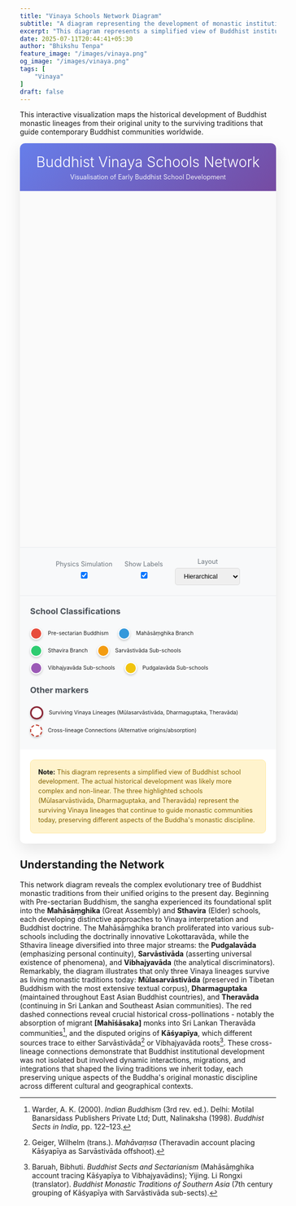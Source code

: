 ```yaml
---
title: "Vinaya Schools Network Diagram"
subtitle: "A diagram representing the development of monastic institutions"
excerpt: "This diagram represents a simplified view of Buddhist institutional development. The actual historical development was likely more complex and non-linear though..."
date: 2025-07-11T20:44:41+05:30
author: "Bhikshu Tenpa"
feature_image: "/images/vinaya.png"
og_image: "/images/vinaya.png"
tags: [
    "Vinaya"
]
draft: false
---
```


This interactive visualization maps the historical development of Buddhist monastic lineages from their original unity to the surviving traditions that guide contemporary Buddhist communities worldwide.

<!DOCTYPE html>
<html lang="en">
<head>
    <meta charset="UTF-8">
    <meta name="viewport" content="width=device-width, initial-scale=1.0">
    <title>Buddhist Vinaya Schools Network</title>
    <style>
        .container {
            max-width: 1200px;
            color: #222222;
            margin: 0 auto;
            background: white;
            border-radius: 10px;
            box-shadow: 0 10px 30px rgba(0,0,0,0.1);
            overflow: hidden;
        }
        .header {
            background: linear-gradient(135deg, #667eea 0%, #764ba2 100%);
            color: #ffffff;
            padding: 20px;
            text-align: center;
        }
        .header h1 {
            color: #ffffff;
            margin: 0;
            font-size: 2em;
            font-weight: 300;
        }
        .header p {
            margin: 5px 0 0 0;
            opacity: 0.9;
            font-size: 0.9em;
        }
        #network {
            width: 100%;
            height: 700px;
            background: #fafafa;
            border: none;
        }
        .controls {
            padding: 20px;
            background: #f8f9fa;
            border-top: 1px solid #e9ecef;
            text-align: center;
        }
        .control-group {
            display: inline-block;
            margin: 0 10px;
        }
        .control-group label {
            display: block;
            font-size: 0.9em;
            color: #6c757d;
            margin-bottom: 5px;
        }
        .control-group input, .control-group select {
            padding: 8px 12px;
            border: 1px solid #ddd;
            border-radius: 5px;
            font-size: 0.9em;
        }
        .legend {
            padding: 20px;
            background: #f8f9fa;
            border-top: 1px solid #e9ecef;
        }
        .legend h3 {
            margin-top: 0;
            color: #495057;
        }
        .legend-item {
            display: inline-block;
            margin: 5px 15px 5px 0;
            font-size: 0.75em;
        }
        .legend-color {
            display: inline-block;
            width: 20px;
            height: 20px;
            border-radius: 50%;
            margin-right: 8px;
            vertical-align: middle;
            border: 2px solid #fff;
            box-shadow: 0 2px 4px rgba(0,0,0,0.2);
        }
        .note strong {
            color: #111111;
        }
        .note {
            background: #fff3cd;
            border: 1px solid #ffeaa7;
            border-radius: 8px;
            padding: 15px;
            margin: 20px;
            font-size: 0.9em;
            color: #856404;
            line-height: 1.5;
        }
    </style>
    <script src="https://cdnjs.cloudflare.com/ajax/libs/d3/7.8.5/d3.min.js"></script>
</head>
<body>
    <div class="container">
        <div class="header">
            <h1>Buddhist Vinaya Schools Network</h1>
            <p>Visualisation of Early Buddhist School Development</p>
        </div>
        <div id="network"></div>
        <div class="controls">
            <div class="control-group">
                <label for="physics">Physics Simulation</label>
                <input type="checkbox" id="physics" checked>
            </div>
            <div class="control-group">
                <label for="labels">Show Labels</label>
                <input type="checkbox" id="labels" checked>
            </div>
            <div class="control-group">
                <label for="layout">Layout</label>
                <select id="layout">
                    <option value="hierarchical">Hierarchical</option>
                    <option value="force">Force-directed</option>
                </select>
            </div>
        </div>
        <div class="legend">
            <h3>School Classifications</h3>
            <div class="legend-item">
                <span class="legend-color" style="background-color: #e74c3c;"></span>
                Pre-sectarian Buddhism
            </div>
            <div class="legend-item">
                <span class="legend-color" style="background-color: #3498db;"></span>
                Mahāsāṃghika Branch
            </div>
            <div class="legend-item">
                <span class="legend-color" style="background-color: #2ecc71;"></span>
                Sthavira Branch
            </div>
            <div class="legend-item">
                <span class="legend-color" style="background-color: #f39c12;"></span>
                Sarvāstivāda Sub-schools
            </div>
            <div class="legend-item">
                <span class="legend-color" style="background-color: #9b59b6;"></span>
                Vibhajyavāda Sub-schools
            </div>
            <div class="legend-item">
                <span class="legend-color" style="background-color: #f1c40f;"></span>
                Pudgalavāda Sub-schools
            </div>
            <h3 style="margin-top: 1em;">Other markers</h3>
            <div class="legend-item">
                <span class="legend-color" style="background-color: #ffffff; border: 3px solid #8b2635;"></span>
                Surviving Vinaya Lineages (Mūlasarvāstivāda, Dharmaguptaka, Theravāda)
            </div>
            <div class="legend-item">
                <span class="legend-color" style="background-color: #ffffff; border: 2px dashed #c0392b;"></span>
                Cross-lineage Connections (Alternative origins/absorption)
            </div>
        </div>
        <div class="note">
            <strong>Note:</strong> This diagram represents a simplified view of Buddhist school development. The actual historical development was likely more complex and non-linear. The three highlighted schools (Mūlasarvāstivāda, Dharmaguptaka, and Theravāda) represent the surviving Vinaya lineages that continue to guide monastic communities today, preserving different aspects of the Buddha's monastic discipline.
        </div>
    </div>
    <script>
        const width = 700;
        const height = 700;
        // Create the network data
        const nodes = [
            {id: "mulasarvastivada", name: "Mūlasarvāstivāda", group: "sarvastivada", level: 1},
            {id: "theravada2", name: "Theravāda", group: "vibhajyavada", level: 1},
            {id: "dharmaguptaka1", name: "Dharmaguptaka", group: "sarvastivada", level: 1},
            {id: "theravada1", name: "[Theravāda]", group: "vibhajyavada", level: 3},
            {id: "tambapanniya", name: "Tambapaṇṇiya", group: "vibhajyavada", level: 3},
            {id: "kasyapiya2", name: "Kāśyapīya", group: "vibhajyavada", level: 3},
            {id: "vibhajyavada", name: "Vibhajyavāda", group: "vibhajyavada", level: 4},
            {id: "[mahisasaka]", name: "[Mahīśāsaka]", group: "sarvastivada", level: 2},
            {id: "sautrantika", name: "Sautrāntika", group: "sarvastivada", level: 3},
            {id: "vaibhasika", name: "Vaibhāṣika", group: "sarvastivada", level: 3},
            {id: "mahisasaka1", name: "Mahīśāsaka", group: "sarvastivada", level: 3},
            {id: "haimavata2", name: "Haimavata", group: "sarvastivada", level: 3},
            {id: "kasyapiya1", name: "Kāśyapīya", group: "sarvastivada", level: 3},
            {id: "sarvastivada", name: "Sarvāstivāda", group: "sarvastivada", level: 4},
            {id: "vatsiputriya", name: "Vātsīputrīya", group: "pudgalavada", level: 3},
            {id: "sammitiya", name: "Saṃmitīya", group: "pudgalavada", level: 3},
            {id: "pudgalavada", name: "Pudgalavāda", group: "pudgalavada", level: 4},
            {id: "sthavira", name: "Sthaviras", group: "sthavira", level: 5},
            {id: "lokottaravada", name: "Lokottaravāda", group: "mahasanghika", level: 3},
            {id: "bahusrutiya", name: "Bahuśrutīya", group: "mahasanghika", level: 3},
            {id: "prajnaptivada", name: "Prajñaptivāda", group: "mahasanghika", level: 3},
            {id: "ekavyavahara", name: "Ekavyāvahārika", group: "mahasanghika", level: 4},
            {id: "gokulika", name: "Gokulika", group: "mahasanghika", level: 4},
            {id: "caitika", name: "Caitika", group: "mahasanghika", level: 4},
            {id: "haimavata1", name: "Haimavata", group: "mahasanghika", level: 4},
            {id: "mahasanghika", name: "Mahāsāṃghika", group: "mahasanghika", level: 5},
            {id: "pre-sectarian", name: "Pre-sectarian Buddhism", group: "root", level: 6},
        ];
        const links = [
            {source: "pre-sectarian", target: "mahasanghika"},
            {source: "pre-sectarian", target: "sthavira"},
            {source: "mahasanghika", target: "ekavyavahara"},
            {source: "mahasanghika", target: "gokulika"},
            {source: "mahasanghika", target: "caitika"},
            {source: "mahasanghika", target: "haimavata1"},
            {source: "ekavyavahara", target: "lokottaravada"},
            {source: "gokulika", target: "bahusrutiya"},
            {source: "gokulika", target: "prajnaptivada"},
            {source: "sthavira", target: "pudgalavada"},
            {source: "sthavira", target: "sarvastivada"},
            {source: "sthavira", target: "vibhajyavada"},
            {source: "pudgalavada", target: "vatsiputriya"},
            {source: "pudgalavada", target: "sammitiya"},
            {source: "sarvastivada", target: "haimavata2"},
            {source: "sarvastivada", target: "kasyapiya1"},
            {source: "sarvastivada", target: "mahisasaka1"},
            {source: "sarvastivada", target: "sautrantika"},
            {source: "sarvastivada", target: "mulasarvastivada"},
            {source: "sarvastivada", target: "vaibhasika"},
            {source: "mahisasaka1", target: "dharmaguptaka1"},
            {source: "vibhajyavada", target: "theravada1"},
            {source: "vibhajyavada", target: "tambapanniya"},
            {source: "vibhajyavada", target: "kasyapiya2"},
            {source: "tambapanniya", target: "theravada2"},
            {source: "mahisasaka1", target: "[mahisasaka]"},
            {source: "[mahisasaka]", target: "theravada2"},
            {source: "kasyapiya2", target: "sarvastivada"}
        ];
        const colorScale = d3.scaleOrdinal()
            .domain(["root", "mahasanghika", "sthavira", "sarvastivada", "vibhajyavada", "pudgalavada"])
            .range(["#e74c3c", "#3498db", "#2ecc71", "#f39c12", "#9b59b6", "#f1c40f"]);
        const svg = d3.select("#network")
            .append("svg")
            .attr("width", width)
            .attr("height", height);
        const g = svg.append("g");
        // Add zoom behavior
        const zoom = d3.zoom()
            .scaleExtent([0.3, 3])
            .on("zoom", (event) => {
                g.attr("transform", event.transform);
            });
        svg.call(zoom);
        // Create force simulation
        const simulation = d3.forceSimulation(nodes)
            .force("link", d3.forceLink(links).id(d => d.id).distance(d => {
                if (d.source.id === "sarvastivada" && d.target.id === "mulasarvastivada") {
                    return 160; // Longer distance for this specific connection
                }
                return 80; // Default distance for all other connections
            }))
            .force("charge", d3.forceManyBody().strength(-300))
            .force("center", d3.forceCenter(width / 2, height / 2))
            .force("collision", d3.forceCollide().radius(50));
        // Create links with different styles for cross-lineage connections
        const survivingSchools = ["mulasarvastivada", "dharmaguptaka1", "theravada2"];
        const link = g.append("g")
            .selectAll("line")
            .data(links)
            .enter().append("line")
            .attr("stroke", d => {
                // Highlight cross-lineage connections
                return ((d.source.id === "[mahisasaka]" && d.target.id === "theravada2") ||
                        (d.source.id === "kasyapiya2" && d.target.id === "sarvastivada")) ? "#e74c3c" : "#999";
            })
            .attr("stroke-opacity", d => {
                return ((d.source.id === "[mahisasaka]" && d.target.id === "theravada2") ||
                        (d.source.id === "kasyapiya2" && d.target.id === "sarvastivada")) ? 0.8 : 0.6;
            })
            .attr("stroke-width", d => {
                return ((d.source.id === "[mahisasaka]" && d.target.id === "theravada2") ||
                        (d.source.id === "kasyapiya2" && d.target.id === "sarvastivada")) ? 3 : 2;
            })
            .attr("stroke-dasharray", d => {
                return ((d.source.id === "[mahisasaka]" && d.target.id === "theravada2") ||
                        (d.source.id === "kasyapiya2" && d.target.id === "sarvastivada")) ? "5,5" : "none";
            });
        // Create nodes
        const node = g.append("g")
            .selectAll("circle")
            .data(nodes)
            .enter().append("circle")
            .attr("r", d => survivingSchools.includes(d.id) ? 12 : 8)
            .attr("fill", d => colorScale(d.group))
            .attr("stroke", d => survivingSchools.includes(d.id) ? "#c0392b" : "#fff")
            .attr("stroke-width", d => survivingSchools.includes(d.id) ? 4 : 2)
            .call(d3.drag()
                .on("start", dragstarted)
                .on("drag", dragged)
                .on("end", dragended));
        // Add labels
        const label = g.append("g")
            .selectAll("text")
            .data(nodes)
            .enter().append("text")
            .text(d => d.name)
            .attr("font-size", d => (survivingSchools.includes(d.id) || (d.id === "pre-sectarian")) ? "12px" : "10px")
            .attr("font-weight", d => (survivingSchools.includes(d.id) || (d.id === "pre-sectarian")) ? "bold" : "normal")
            .attr("text-anchor", "middle")
            .attr("dy", "0.35em")
            .attr("fill", "#333")
            .style("pointer-events", "none");
        // Add tooltips
        node.append("title")
            .text(d => d.name);
        // Update positions on simulation tick
        simulation.on("tick", () => {
            link
                .attr("x1", d => d.source.x)
                .attr("y1", d => d.source.y)
                .attr("x2", d => d.target.x)
                .attr("y2", d => d.target.y);
            node
                .attr("cx", d => d.x)
                .attr("cy", d => d.y);
            label
                .attr("x", d => d.x)
                .attr("y", d => d.y + 20);
        });
        // Drag functions
        function dragstarted(event, d) {
            if (!event.active) simulation.alphaTarget(0.3).restart();
            d.fx = d.x;
            d.fy = d.y;
        }
        function dragged(event, d) {
            d.fx = event.x;
            d.fy = event.y;
        }
        function dragended(event, d) {
            if (!event.active) simulation.alphaTarget(0);
            d.fx = null;
            d.fy = null;
        }
        // Control handlers
        document.getElementById('physics').addEventListener('change', function(e) {
            if (e.target.checked) {
                simulation.alpha(1).restart();
            } else {
                simulation.stop();
            }
        });
        document.getElementById('labels').addEventListener('change', function(e) {
            label.style('display', e.target.checked ? 'block' : 'none');
        });
        document.getElementById('layout').addEventListener('change', function(e) {
            if (e.target.value === 'hierarchical') {
                // Arrange nodes in levels
                nodes.forEach(d => {
                    d.x = width / 2 + (Math.random() - 0.5) * 200;
                    d.y = 100 + d.level * 120;
                });
                simulation.alpha(1).restart();
            } else {
                // Force-directed layout
                simulation.alpha(1).restart();
            }
        });
        // Initial centering
        setTimeout(() => {
            const bounds = g.node().getBBox();
            const fullWidth = bounds.width;
            const fullHeight = bounds.height;
            const scale = Math.min(width / fullWidth, height / fullHeight) * 0.8;
            const centerX = bounds.x + fullWidth / 2;
            const centerY = bounds.y + fullHeight / 2;
            svg.transition()
                .duration(750)
                .call(zoom.transform, d3.zoomIdentity
                    .translate(width / 2, height / 2)
                    .scale(scale)
                    .translate(-centerX, -centerY));
        }, 1000);
    </script>
</body>
</html>

## Understanding the Network

This network diagram reveals the complex evolutionary tree of Buddhist monastic traditions from their unified origins to the present day. Beginning with Pre-sectarian Buddhism, the sangha experienced its foundational split into the **Mahāsāṃghika** (Great Assembly) and **Sthavira** (Elder) schools, each developing distinctive approaches to Vinaya interpretation and Buddhist doctrine. The Mahāsāṃghika branch proliferated into various sub-schools including the doctrinally innovative Lokottaravāda, while the Sthavira lineage diversified into three major streams: the **Pudgalavāda** (emphasizing personal continuity), **Sarvāstivāda** (asserting universal existence of phenomena), and **Vibhajyavāda** (the analytical discriminators). Remarkably, the diagram illustrates that only three Vinaya lineages survive as living monastic traditions today: **Mūlasarvāstivāda** (preserved in Tibetan Buddhism with the most extensive textual corpus), **Dharmaguptaka** (maintained throughout East Asian Buddhist countries), and **Theravāda** (continuing in Sri Lankan and Southeast Asian communities). The red dashed connections reveal crucial historical cross-pollinations - notably the absorption of migrant **[Mahīśāsaka]** monks into Sri Lankan Theravāda communities[^1], and the disputed origins of **Kāśyapīya**, which different sources trace to either Sarvāstivāda[^2] or Vibhajyavāda roots[^3]. These cross-lineage connections demonstrate that Buddhist institutional development was not isolated but involved dynamic interactions, migrations, and integrations that shaped the living traditions we inherit today, each preserving unique aspects of the Buddha's original monastic discipline across different cultural and geographical contexts.

[^1]: Warder, A. K. (2000). *Indian Buddhism* (3rd rev. ed.). Delhi: Motilal Banarsidass Publishers Private Ltd; Dutt, Nalinaksha (1998). *Buddhist Sects in India*, pp. 122–123.

[^2]: Geiger, Wilhelm (trans.). *Mahāvaṃsa* (Theravadin account placing Kāśyapīya as Sarvāstivāda offshoot).

[^3]: Baruah, Bibhuti. *Buddhist Sects and Sectarianism* (Mahāsāṃghika account tracing Kāśyapīya to Vibhajyavādins); Yijing. Li Rongxi (translator). *Buddhist Monastic Traditions of Southern Asia* (7th century grouping of Kāśyapīya with Sarvāstivāda sub-sects).
